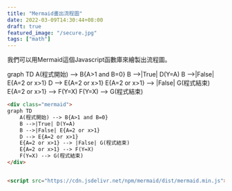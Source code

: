 ```yaml
---
title: "Mermaid畫出流程圖"
date: 2022-03-09T14:30:44+08:00
draft: true
featured_image: "/secure.jpg"
tags: ["math"]
---
```


我們可以用Mermaid這個Javascript函數庫來繪製出流程圖。

<div class="mermaid">
graph TD
    A(程式開始) --> B{A>1 and B=0}
    B -->|True| D(Y=A)
    B -->|False| E{A=2 or x>1}
    D --> E{A=2 or x>1}
    E{A=2 or x>1} --> |False| G(程式結束)
    E{A=2 or x>1} --> F(Y=X)
    F(Y=X) --> G(程式結束)
</div>


<script src="https://cdn.jsdelivr.net/npm/mermaid/dist/mermaid.min.js"></script>

```html
<div class="mermaid">
graph TD
    A(程式開始) --> B{A>1 and B=0}
    B -->|True| D(Y=A)
    B -->|False| E{A=2 or x>1}
    D --> E{A=2 or x>1}
    E{A=2 or x>1} --> |False| G(程式結束)
    E{A=2 or x>1} --> F(Y=X)
    F(Y=X) --> G(程式結束)
</div>


<script src="https://cdn.jsdelivr.net/npm/mermaid/dist/mermaid.min.js"></script>
```
